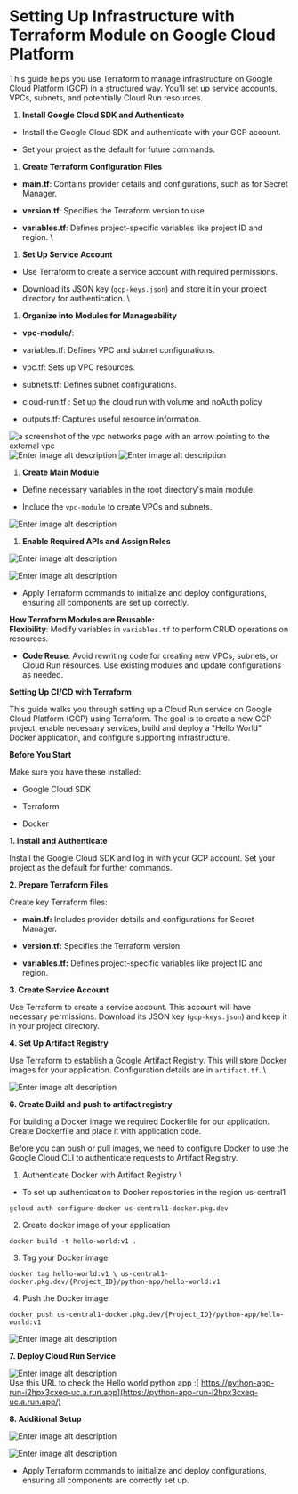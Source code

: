 # Setting Up Infrastructure with Terraform Module on Google Cloud Platform

This guide helps you use Terraform to manage infrastructure on Google Cloud Platform (GCP) in a structured way. You'll set up service accounts, VPCs, subnets, and potentially Cloud Run resources.

1. **Install Google Cloud SDK and Authenticate**

- Install the Google Cloud SDK and authenticate with your GCP account.

- Set your project as the default for future commands.

1. **Create Terraform Configuration Files**

- **main.tf**: Contains provider details and configurations, such as for Secret Manager.

- **version.tf**: Specifies the Terraform version to use.

- **variables.tf**: Defines project-specific variables like project ID and region. \


1. **Set Up Service Account**

- Use Terraform to create a service account with required permissions.

- Download its JSON key (`gcp-keys.json`) and store it in your project directory for authentication. \


1. **Organize into Modules for Manageability**

- **vpc-module/**:

- variables.tf: Defines VPC and subnet configurations.

- vpc.tf: Sets up VPC resources.

- subnets.tf: Defines subnet configurations.

- cloud-run.tf : Set up the cloud run with volume and noAuth policy

- outputs.tf: Captures useful resource information.

![a screenshot of the vpc networks page with an arrow pointing to the external vpc](images/RgC-screenshot-vpc-networks-page-arrow-pointing.png)
![Enter image alt description](images/SUb_Image_3.png)
![Enter image alt description](Images/FAg_Image_4.png)

1. **Create Main Module**

- Define necessary variables in the root directory's main module.

- Include the `vpc-module` to create VPCs and subnets.

![Enter image alt description](images/qNa_Image_5.png)


1. **Enable Required APIs and Assign Roles**

![Enter image alt description](images/dCu_Image_6.png)

![Enter image alt description](images/05l_Image_7.png)

- Apply Terraform commands to initialize and deploy configurations, ensuring all components are set up correctly.

**How Terraform Modules are Reusable: \
Flexibility**: Modify variables in `variables.tf` to perform CRUD operations on resources.

- **Code Reuse**: Avoid rewriting code for creating new VPCs, subnets, or Cloud Run resources. Use existing modules and update configurations as needed.


**Setting Up CI/CD with Terraform**

This guide walks you through setting up a Cloud Run service on Google Cloud Platform (GCP) using Terraform. The goal is to create a new GCP project, enable necessary services, build and deploy a "Hello World" Docker application, and configure supporting infrastructure.

**Before You Start**

Make sure you have these installed:

- Google Cloud SDK

- Terraform

- Docker

**1. Install and Authenticate**

Install the Google Cloud SDK and log in with your GCP account. Set your project as the default for further commands.

**2. Prepare Terraform Files**

Create key Terraform files:

- **main.tf:** Includes provider details and configurations for Secret Manager.

- **version.tf:** Specifies the Terraform version.

- **variables.tf:** Defines project-specific variables like project ID and region.

**3. Create Service Account**

Use Terraform to create a service account. This account will have necessary permissions. Download its JSON key (`gcp-keys.json`) and keep it in your project directory.

**4. Set Up Artifact Registry**

Use Terraform to establish a Google Artifact Registry. This will store Docker images for your application. Configuration details are in `artifact.tf`. \


![Enter image alt description](images/sKZ_Image_1.png)

**6. Create Build and push to artifact registry**

For building a Docker image we required Dockerfile for our application. Create Dockerfile and place it with application code.

Before you can push or pull images, we need to configure Docker to use the Google Cloud CLI to authenticate requests to Artifact Registry.

1. Authenticate Docker with Artifact Registry  \
- To set up authentication to Docker repositories in the region us-central1

```
gcloud auth configure-docker us-central1-docker.pkg.dev
```
2. Create docker image of your application

```
docker build -t hello-world:v1 .
```
3.  Tag your Docker image

```
docker tag hello-world:v1 \ us-central1-docker.pkg.dev/{Project_ID}/python-app/hello-world:v1
```
4. Push the Docker image

```
docker push us-central1-docker.pkg.dev/{Project_ID}/python-app/hello-world:v1
```
![Enter image alt description](images/e3M_Image_2.png)

**7. Deploy Cloud Run Service**

![Enter image alt description](images/iHB_Image_3.png)
 \
Use this URL to check the Hello world python app :[ https://python-app-run-i2hpx3cxeq-uc.a.run.app](https://python-app-run-i2hpx3cxeq-uc.a.run.app/)

**8. Additional Setup**

![Enter image alt description](images/mrQ_Image_4.png)

![Enter image alt description](images/EO2_Image_5.png)

- Apply Terraform commands to initialize and deploy configurations, ensuring all components are correctly set up.
